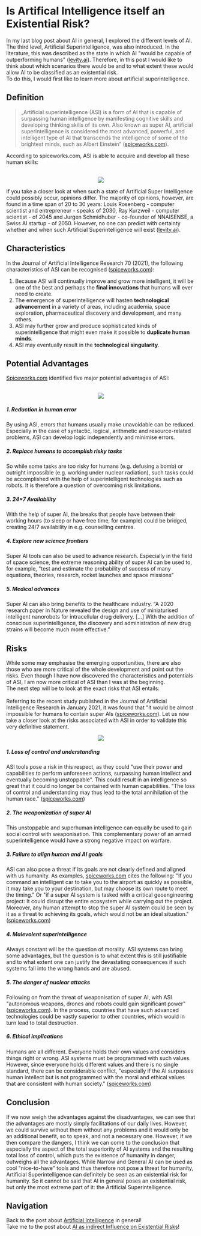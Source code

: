 # Is Artifical Intelligence itself an Existential Risk?
In my last blog post about AI in general, I explored the different levels of AI. The third level, Artificial Superintelligence, was also introduced. In the literature, this was described as the state in which AI "would be capable of outperforming humans" ([levity.ai](https://levity.ai/blog/general-ai-vs-narrow-ai)). Therefore, in this post I would like to think about which scenarios there would be and to what extent these would allow AI to be classified as an existential risk.<br>
To do this, I would first like to learn more about artificial superintelligence.
## Definition
> „Artificial superintelligence (ASI) is a form of AI that is capable of surpassing human intelligence by manifesting cognitive skills and developing thinking skills of its own. Also known as super AI, artificial superintelligence is considered the most advanced, powerful, and intelligent type of AI that transcends the intelligence of some of the brightest minds, such as Albert Einstein” ([spiceworks.com](https://www.spiceworks.com/tech/artificial-intelligence/articles/super-artificial-intelligence/)).

According to spiceworks.com, ASI is able to acquire and develop all these human skills:<br><br>
<p align="center">
  <img src="assets/img/asi.jpg">
</p>

If you take a closer look at when such a state of Artificial Super Intelligence could possibly occur, opinions differ. The majority of opinions, however, are found in a time span of 20 to 30 years: Louis Rosenberg - computer scientist and entrepreneur - speaks of 2030, Ray Kurzweil - computer scientist - of 2045 and Jurgen Schmidhuber - co-founder of NNAISENSE, a Swiss AI startup - of 2050. However, no one can predict with certainty whether and when such Artificial Superintelligence will exist ([levity.ai](https://levity.ai/blog/general-ai-vs-narrow-ai)).
## Characteristics
In the Journal of Artificial Intelligence Research 70 (2021), the following characteristics of ASI can be recognised ([spiceworks.com](https://www.spiceworks.com/tech/artificial-intelligence/articles/super-artificial-intelligence/)):
1. Because ASI will continually improve and grow more intelligent, it will be one of the best and perhaps the **final innovations** that humans will ever need to create.
2. The emergence of superintelligence will hasten **technological advancement** in a variety of areas, including academia, space exploration, pharmaceutical discovery and development, and many others.
3. ASI may further grow and produce sophisticated kinds of superintelligence that might even make it possible to **duplicate human minds**.
4. ASI may eventually result in the **technological singularity**.

## Potential Advantages
[Spiceworks.com](https://www.spiceworks.com/tech/artificial-intelligence/articles/super-artificial-intelligence/) identified five major potential advantages of ASI:<br><br>

<p align="center">
  <img src="/assets/img/asi_adv.jpg">
</p>

##### 1. Reduction in human error
By using ASI, errors that humans usually make unavoidable can be reduced. Especially in the case of syntactic, logical, arithmetic and resource-related problems, ASI can develop logic independently and minimise errors.
##### 2. Replace humans to accomplish risky tasks 
So while some tasks are too risky for humans (e.g. defusing a bomb) or outright impossible (e.g. working under nuclear radiation), such tasks could be accomplished with the help of superintelligent technologies such as robots. It is therefore a question of overcoming risk limitations.
##### 3. 24×7 Availability
With the help of super AI, the breaks that people have between their working hours (to sleep or have free time, for example) could be bridged, creating 24/7 availability in e.g. counselling centres. 
##### 4. Explore new science frontiers
Super AI tools can also be used to advance research. Especially in the field of space science, the extreme reasoning ability of super AI can be used to, for example, "test and estimate the probability of success of many equations, theories, research, rocket launches and space missions"
##### 5. Medical advances
Super AI can also bring benefits to the healthcare industry. “A 2020 research paper in Nature revealed the design and use of miniaturised intelligent nanorobots for intracellular drug delivery. […] With the addition of conscious superintelligence, the discovery and administration of new drug strains will become much more effective.”


## Risks
While some may emphasise the emerging opportunities, there are also those who are more critical of the whole development and point out the risks. Even though I have now discovered the characteristics and potentials of ASI, I am now more critical of ASI than I was at the beginning. <br>
The next step will be to look at the exact risks that ASI entails: <br><br>
Referring to the recent study published in the Journal of Artificial Intelligence Research in January 2021, it was found that "it would be almost impossible for humans to contain super AIs ([spiceworks.com](https://www.spiceworks.com/tech/artificial-intelligence/articles/super-artificial-intelligence/)). Let us now take a closer look at the risks associated with ASI in order to validate this very definitive statement.

<p align="center">
  <img src="/assets/img/asi_threats.jpg">
</p>

##### 1. Loss of control and understanding
ASI tools pose a risk in this respect, as they could "use their power and capabilities to perform unforeseen actions, surpassing human intellect and eventually becoming unstoppable". This could result in an intelligence so great that it could no longer be contained with human capabilities. "The loss of control and understanding may thus lead to the total annihilation of the human race." ([spiceworks.com](https://www.spiceworks.com/tech/artificial-intelligence/articles/super-artificial-intelligence/))
##### 2. The weaponization of super AI
This unstoppable and superhuman intelligence can equally be used to gain social control with weaponisation. This complementary power of an armed superintelligence would have a strong negative impact on warfare.
##### 3. Failure to align human and AI goals
ASI can also pose a threat if its goals are not clearly defined and aligned with us humanity. As examples, [spiceworks.com](https://www.spiceworks.com/tech/artificial-intelligence/articles/super-artificial-intelligence/) cites the following: "If you command an intelligent car to take you to the airport as quickly as possible, it may take you to your destination, but may choose its own route to meet the timing." Or "if a super AI system is tasked with a critical geoengineering project: It could disrupt the entire ecosystem while carrying out the project. Moreover, any human attempt to stop the super AI system could be seen by it as a threat to achieving its goals, which would not be an ideal situation." ([spiceworks.com](https://www.spiceworks.com/tech/artificial-intelligence/articles/super-artificial-intelligence/))
##### 4. Malevolent superintelligence
Always constant will be the question of morality. ASI systems can bring some advantages, but the question is to what extent this is still justifiable and to what extent one can justify the devastating consequences if such systems fall into the wrong hands and are abused.
##### 5. The danger of nuclear attacks
Following on from the threat of weaponisation of super AI, with ASI "autonomous weapons, drones and robots could gain significant power" ([spiceworks.com](https://www.spiceworks.com/tech/artificial-intelligence/articles/super-artificial-intelligence/)). In the process, countries that have such advanced technologies could be vastly superior to other countries, which would in turn lead to total destruction.
##### 6. Ethical implications
Humans are all different. Everyone holds their own values and considers things right or wrong. ASI systems must be programmed with such values. However, since everyone holds different values and there is no single standard, there can be considerable conflict, "especially if the AI surpasses human intellect but is not programmed with the moral and ethical values that are consistent with human society." ([spiceworks.com](https://www.spiceworks.com/tech/artificial-intelligence/articles/super-artificial-intelligence/))

## Conclusion
If we now weigh the advantages against the disadvantages, we can see that the advantages are mostly simply facilitations of our daily lives. However, we could survive without them without any problems and it would only be an additional benefit, so to speak, and not a necessary one. However, if we then compare the dangers, I think we can come to the conclusion that especially the aspect of the total superiority of AI systems and the resulting total loss of control, which puts the existence of humanity in danger, outweighs all the advantages. While Narrow and General AI can be used as cool "nice-to-have" tools and thus therefore not pose a threat for humanity, Artificial Superintelligence can definitely be seen as an existential risk for humanity. So it cannot be said that AI in general poses an existential risk, but only the most extreme part of it: the Artificial Superintelligence.
## Navigation
Back to the post about [Artificial Intelligence](4_ai.md) in general!<br>
Take me to the post about [AI as indirect Influence on Existential Risks](6_ai_and_politics.md)!<br>
